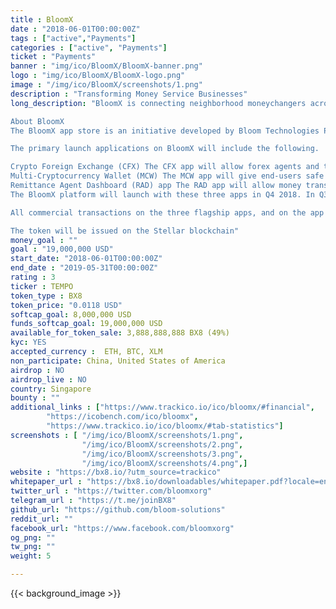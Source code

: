 ```yaml
---
title : BloomX
date : "2018-06-01T00:00:00Z"
tags : ["active","Payments"]
categories : ["active", "Payments"]
ticket : "Payments"
banner : "img/ico/BloomX/BloomX-banner.png"
logo : "img/ico/BloomX/BloomX-logo.png"
image : "/img/ico/BloomX/screenshots/1.png"
description : "Transforming Money Service Businesses"
long_description: "BloomX is connecting neighborhood moneychangers across Asia to the Stellar decentralized exchange, and teaching people to use cryptocurrencies safely. Our Teller app will be used by moneychangers and remittance agents to buy/sell crypto over the counter, and our Wallet app will be used by end-customers to store their crypto and access other BloomX services. The BX8 token will be used to pay for each business transaction on the network, and additionally acts as cashback for the end-customers. We've signed up three big institutional partners in the Philippines to pilot the platform as early as Q3 2018, and aim to expand to neighboring countries by 2019.B

About BloomX
The BloomX app store is an initiative developed by Bloom Technologies Pte. Ltd., a crypto-remittance pioneer with operations in Singapore, the Philippines, and Australia. The app store is intended for licensed Money Services Businesses (MSBs) around the world to create new service offerings or upgrade existing services with turn-key cryptocurrency solutions. These MSBs include money transfer operators, foreign currency exchange companies, and other non-bank financial institutions.

The primary launch applications on BloomX will include the following.

Crypto Foreign Exchange (CFX) The CFX app will allow forex agents and their individual outlets to buy and sell major cryptocurrencies over the counter. CFX will provide an easy and secure interface into the Stellar decentralized exchange as the primary source of liquidity.
Multi-Cryptocurrency Wallet (MCW) The MCW app will give end-users safe and guided access to their cryptocurrency holdings and is expected to be branded by the respective MSB. The wallet app will employ a hybrid security model, wherein each new customer will receive a custodial wallet initially. Over time, the customer will be encouraged to move their cryptocurrency funds out of the custodial wallet and into a more decentralized, non-custodial environment.
Remittance Agent Dashboard (RAD) app The RAD app will allow money transfer operators to facilitate cryptocurrency-powered remittances to and from any supported country within the BloomX network. Currently, these countries include South Korea, Singapore, Hong Kong, Australia, the Philippines, Vietnam, and Indonesia. The RAD app has been commercially available since Q1 2016 and has facilitated over $125 ,000,000 in customer transactions.
The BloomX platform will launch with these three apps in Q4 2018. In Q3 2019, the BloomX app store will be opened to third-party developers who wish to create additional apps and services for MSBs, fostering a marketplace for enhanced financial services and compliant tools.

All commercial transactions on the three flagship apps, and on the app store, will be paid for with BX8, which is a new token issued by Bloom Technologies specifically for use within the BloomX ecosystem.

The token will be issued on the Stellar blockchain"
money_goal : ""
goal : "19,000,000 USD"
start_date: "2018-06-01T00:00:00Z"
end_date : "2019-05-31T00:00:00Z"
rating : 3
ticker : TEMPO
token_type : BX8
token_price: "0.0118 USD"
softcap_goal: 8,000,000 USD
funds_softcap_goal: 19,000,000 USD
available_for_token_sale: 3,888,888,888 BX8 (49%)
kyc: YES 
accepted_currency :  ETH, BTC, XLM
non_participate: China, United States of America
airdrop : NO
airdrop_live : NO
country: Singapore
bounty : ""
additional_links : ["https://www.trackico.io/ico/bloomx/#financial",
        "https://icobench.com/ico/bloomx",
        "https://www.trackico.io/ico/bloomx/#tab-statistics"]
screenshots : [ "/img/ico/BloomX/screenshots/1.png",
                "/img/ico/BloomX/screenshots/2.png",
                "/img/ico/BloomX/screenshots/3.png",
                "/img/ico/BloomX/screenshots/4.png",]
website : "https://bx8.io/?utm_source=trackico"
whitepaper_url : "https://bx8.io/downloadables/whitepaper.pdf?locale=en"
twitter_url : "https://twitter.com/bloomxorg"
telegram_url : "https://t.me/joinBX8"
github_url: "https://github.com/bloom-solutions"
reddit_url: ""
facebook_url: "https://www.facebook.com/bloomxorg"
og_png: ""
tw_png: ""
weight: 5

---
```



{{< background_image >}}

